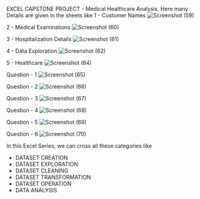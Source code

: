 EXCEL CAPSTONE PROJECT - Medical Healthcare Analysis.
Here many Details are given in the sheets like
1 - Customer Names
![Screenshot (59)](https://github.com/user-attachments/assets/76b00f2d-90c1-45b3-b626-55fa97f154a0)

2 - Medical Examinations
![Screenshot (60)](https://github.com/user-attachments/assets/08d36f43-dd19-44d7-b85b-e6a7c6522821)

3 - Hospitalization Details
![Screenshot (61)](https://github.com/user-attachments/assets/7bd7b6ea-97d8-419d-ab7e-ec8b60a9773c)

4 - Data Exploration
![Screenshot (62)](https://github.com/user-attachments/assets/018d79cb-420a-4312-b87f-84bb0e1ae94f)

5 - Healthcare
![Screenshot (64)](https://github.com/user-attachments/assets/e8a89707-774b-48d7-bf27-77155415bd7d)

Question - 1
![Screenshot (65)](https://github.com/user-attachments/assets/7efedfad-545f-4860-aa6d-8565a89f1c96)

Question - 2
![Screenshot (66)](https://github.com/user-attachments/assets/a7f2d559-34cd-44bb-ad78-5f638cc46cf9)

Question - 3
![Screenshot (67)](https://github.com/user-attachments/assets/fe9b1b2c-57da-45b0-9d56-eeae049595d9)

Question - 4
![Screenshot (68)](https://github.com/user-attachments/assets/3f6b50e1-2ffb-43b7-b76a-a2b424473a86)

Question - 5
![Screenshot (69)](https://github.com/user-attachments/assets/6c5adb0d-a792-4eb5-9b7d-188b84d251ad)

Question - 6
![Screenshot (70)](https://github.com/user-attachments/assets/c391aa77-76bf-4882-bc61-df95c4cd7f46)

In this Excel Series, we can cross all these categories like

* DATASET CREATION
* DATASET EXPLORATION
* DATASET CLEANING
* DATASET TRANSFORMATION
* DATASET OPERATION
* DATA ANALYSIS

